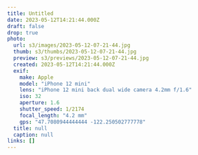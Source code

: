 ```yaml
---
title: Untitled
date: 2023-05-12T14:21:44.000Z
draft: false
drop: true
photo:
  url: s3/images/2023-05-12-07-21-44.jpg
  thumb: s3/thumbs/2023-05-12-07-21-44.jpg
  preview: s3/previews/2023-05-12-07-21-44.jpg
  created: 2023-05-12T14:21:44.000Z
  exif:
    make: Apple
    model: "iPhone 12 mini"
    lens: "iPhone 12 mini back dual wide camera 4.2mm f/1.6"
    iso: 32
    aperture: 1.6
    shutter_speed: 1/2174
    focal_length: "4.2 mm"
    gps: "47.7080944444444 -122.250502777778"
  title: null
  caption: null
links: []
---
```


